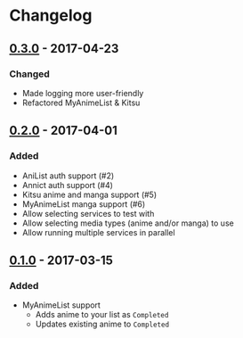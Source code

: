 # Changelog

## [0.3.0] - 2017-04-23

### Changed

- Made logging more user-friendly
- Refactored MyAnimeList & Kitsu

## [0.2.0] - 2017-04-01

### Added

- AniList auth support (#2)
- Annict auth support (#4)
- Kitsu anime and manga support (#5)
- MyAnimeList manga support (#6)
- Allow selecting services to test with
- Allow selecting media types (anime and/or manga) to use
- Allow running multiple services in parallel

## [0.1.0] - 2017-03-15

### Added

- MyAnimeList support
  - Adds anime to your list as `Completed`
  - Updates existing anime to `Completed`

[0.3.0]:https://github.com/wopian/tracker-killer/0.2.0...0.3.0
[0.2.0]:https://github.com/wopian/tracker-killer/0.1.0...0.2.0
[0.1.0]:https://github.com/wopian/tracker-killer/754983abbfc2efd26330e41dec89934123cb4208...0.1.0
